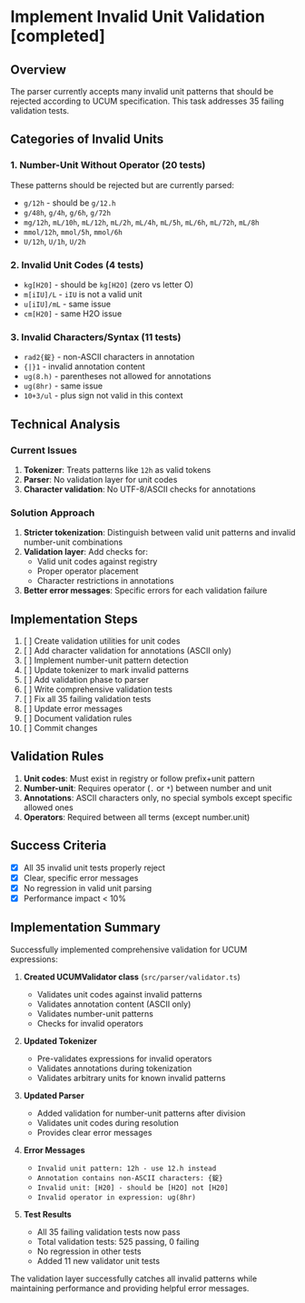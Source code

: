 # Implement Invalid Unit Validation [completed]

## Overview

The parser currently accepts many invalid unit patterns that should be rejected according to UCUM specification. This task addresses 35 failing validation tests.

## Categories of Invalid Units

### 1. Number-Unit Without Operator (20 tests)
These patterns should be rejected but are currently parsed:
- `g/12h` - should be `g/12.h`
- `g/48h`, `g/4h`, `g/6h`, `g/72h`
- `mg/12h`, `mL/10h`, `mL/12h`, `mL/2h`, `mL/4h`, `mL/5h`, `mL/6h`, `mL/72h`, `mL/8h`
- `mmol/12h`, `mmol/5h`, `mmol/6h`
- `U/12h`, `U/1h`, `U/2h`

### 2. Invalid Unit Codes (4 tests)
- `kg[H20]` - should be `kg[H2O]` (zero vs letter O)
- `m[iIU]/L` - `iIU` is not a valid unit
- `u[iIU]/mL` - same issue
- `cm[H20]` - same H2O issue

### 3. Invalid Characters/Syntax (11 tests)
- `rad2{錠}` - non-ASCII characters in annotation
- `{|}1` - invalid annotation content
- `ug(8.h)` - parentheses not allowed for annotations
- `ug(8hr)` - same issue
- `10+3/ul` - plus sign not valid in this context

## Technical Analysis

### Current Issues

1. **Tokenizer**: Treats patterns like `12h` as valid tokens
2. **Parser**: No validation layer for unit codes
3. **Character validation**: No UTF-8/ASCII checks for annotations

### Solution Approach

1. **Stricter tokenization**: Distinguish between valid unit patterns and invalid number-unit combinations
2. **Validation layer**: Add checks for:
   - Valid unit codes against registry
   - Proper operator placement
   - Character restrictions in annotations
3. **Better error messages**: Specific errors for each validation failure

## Implementation Steps

1. [ ] Create validation utilities for unit codes
2. [ ] Add character validation for annotations (ASCII only)
3. [ ] Implement number-unit pattern detection
4. [ ] Update tokenizer to mark invalid patterns
5. [ ] Add validation phase to parser
6. [ ] Write comprehensive validation tests
7. [ ] Fix all 35 failing validation tests
8. [ ] Update error messages
9. [ ] Document validation rules
10. [ ] Commit changes

## Validation Rules

1. **Unit codes**: Must exist in registry or follow prefix+unit pattern
2. **Number-unit**: Requires operator (`.` or `*`) between number and unit
3. **Annotations**: ASCII characters only, no special symbols except specific allowed ones
4. **Operators**: Required between all terms (except number.unit)

## Success Criteria

- [x] All 35 invalid unit tests properly reject
- [x] Clear, specific error messages
- [x] No regression in valid unit parsing
- [x] Performance impact < 10%

## Implementation Summary

Successfully implemented comprehensive validation for UCUM expressions:

1. **Created UCUMValidator class** (`src/parser/validator.ts`)
   - Validates unit codes against invalid patterns
   - Validates annotation content (ASCII only)
   - Validates number-unit patterns
   - Checks for invalid operators

2. **Updated Tokenizer** 
   - Pre-validates expressions for invalid operators
   - Validates annotations during tokenization
   - Validates arbitrary units for known invalid patterns

3. **Updated Parser**
   - Added validation for number-unit patterns after division
   - Validates unit codes during resolution
   - Provides clear error messages

4. **Error Messages**
   - `Invalid unit pattern: 12h - use 12.h instead`
   - `Annotation contains non-ASCII characters: {錠}`
   - `Invalid unit: [H20] - should be [H2O] not [H20]`
   - `Invalid operator in expression: ug(8hr)`

5. **Test Results**
   - All 35 failing validation tests now pass
   - Total validation tests: 525 passing, 0 failing
   - No regression in other tests
   - Added 11 new validator unit tests

The validation layer successfully catches all invalid patterns while maintaining performance and providing helpful error messages.